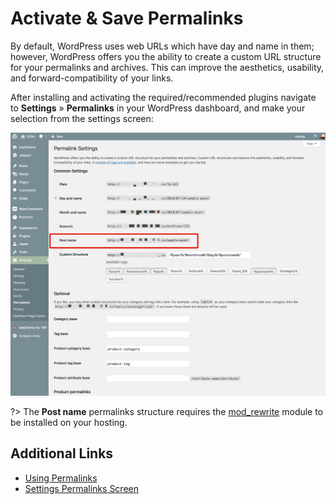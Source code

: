 # Activate & Save Permalinks

By default, WordPress uses web URLs which have day and name in them; however, WordPress offers you the ability to create a custom URL structure for your permalinks and archives. This can improve the aesthetics, usability, and forward-compatibility of your links.

After installing and activating the required/recommended plugins navigate to **Settings** » **Permalinks** in your WordPress dashboard, and make your selection from the settings screen:

![Activate & Save WordPress Permalinks](img/activate-and-save-permalinks.png)

?> The **Post name** permalinks structure requires the [mod_rewrite](https://httpd.apache.org/docs/current/mod/mod_rewrite.html) module to be installed on your hosting.

## Additional Links

* [Using Permalinks](https://codex.wordpress.org/Using_Permalinks)
* [Settings Permalinks Screen](https://codex.wordpress.org/Settings_Permalinks_Screen)
